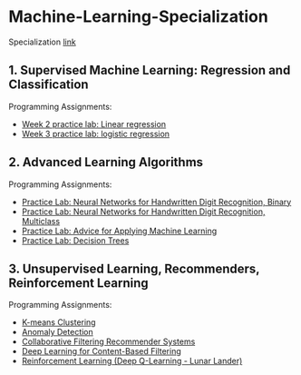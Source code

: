 # Machine-Learning-Specialization
 Specialization [link](https://www.coursera.org/specializations/machine-learning-introduction)
 
## 1. Supervised Machine Learning: Regression and Classification
Programming Assignments:
- [Week 2 practice lab: Linear regression](https://github.com/mohebbinajmabad/Machine-Learning-Specialization/blob/main/Supervised%20Machine%20Learning%20-%20Regression%20and%20Classification/Week%202%20-%20Lab/C1_W2_Linear_Regression.ipynb)
- [Week 3 practice lab: logistic regression](https://github.com/mohebbinajmabad/Machine-Learning-Specialization/blob/main/Supervised%20Machine%20Learning%20-%20Regression%20and%20Classification/Week%203%20-%20Lab/C1_W3_Logistic_Regression.ipynb)

## 2. Advanced Learning Algorithms
Programming Assignments:
- [Practice Lab: Neural Networks for Handwritten Digit Recognition, Binary](https://github.com/mohebbinajmabad/Machine-Learning-Specialization/blob/main/Advanced%20Learning%20Algorithms/Week%201/C2_W1_Assignment.ipynb)
- [Practice Lab: Neural Networks for Handwritten Digit Recognition, Multiclass](https://github.com/mohebbinajmabad/Machine-Learning-Specialization/blob/main/Advanced%20Learning%20Algorithms/Week%202/C2_W2_Assignment.ipynb)
- [Practice Lab: Advice for Applying Machine Learning](https://github.com/mohebbinajmabad/Machine-Learning-Specialization/blob/main/Advanced%20Learning%20Algorithms/Week%203/C2_W3_Assignment.ipynb)
- [Practice Lab: Decision Trees](https://github.com/mohebbinajmabad/Machine-Learning-Specialization/blob/main/Advanced%20Learning%20Algorithms/Week%204/C2_W4_Decision_Tree_with_Markdown.ipynb)

## 3. Unsupervised Learning, Recommenders, Reinforcement Learning
Programming Assignments:
- [K-means Clustering](https://github.com/mohebbinajmabad/Machine-Learning-Specialization/blob/main/Unsupervised%20Learning%2C%20Recommenders%2C%20Reinforcement%20Learning/Week%201/Lab%201/C3_W1_KMeans_Assignment.ipynb)
- [Anomaly Detection](https://github.com/mohebbinajmabad/Machine-Learning-Specialization/blob/main/Unsupervised%20Learning%2C%20Recommenders%2C%20Reinforcement%20Learning/Week%201/Lab%202/C3_W1_Anomaly_Detection.ipynb)
- [Collaborative Filtering Recommender Systems](https://github.com/mohebbinajmabad/Machine-Learning-Specialization/blob/main/Unsupervised%20Learning%2C%20Recommenders%2C%20Reinforcement%20Learning/Week%202/Lab%201/C3_W2_Collaborative_RecSys_Assignment.ipynb)
- [Deep Learning for Content-Based Filtering](https://github.com/mohebbinajmabad/Machine-Learning-Specialization/blob/main/Unsupervised%20Learning%2C%20Recommenders%2C%20Reinforcement%20Learning/Week%202/Lab%202/C3_W2_RecSysNN_Assignment.ipynb)
- [Reinforcement Learning (Deep Q-Learning - Lunar Lander)](https://github.com/mohebbinajmabad/Machine-Learning-Specialization/blob/main/Unsupervised%20Learning%2C%20Recommenders%2C%20Reinforcement%20Learning/Week%203/C3_W3_A1_Assignment.ipynb)

